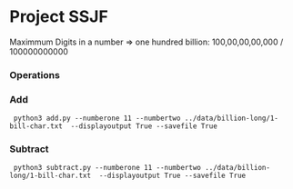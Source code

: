 # Project SSJF

Maximmum Digits in a number => one hundred billion: 100,00,00,00,000 / 100000000000

### Operations

### Add

```
 python3 add.py --numberone 11 --numbertwo ../data/billion-long/1-bill-char.txt  --displayoutput True --savefile True
```

### Subtract

```
 python3 subtract.py --numberone 11 --numbertwo ../data/billion-long/1-bill-char.txt  --displayoutput True --savefile True
```
